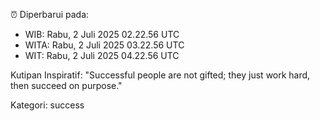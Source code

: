 ⏰ Diperbarui pada:
- WIB: Rabu, 2 Juli 2025 02.22.56 UTC
- WITA: Rabu, 2 Juli 2025 03.22.56 UTC
- WIT: Rabu, 2 Juli 2025 04.22.56 UTC

Kutipan Inspiratif:
"Successful people are not gifted; they just work hard, then succeed on purpose."


Kategori: success

